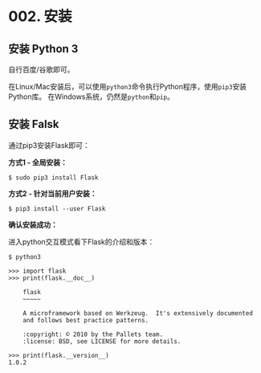 # 002. 安装

## 安装 Python 3

自行百度/谷歌即可。

在Linux/Mac安装后，可以使用`python3`命令执行Python程序，使用`pip3`安装Python库。
在Windows系统，仍然是`python`和`pip`。

## 安装 Falsk
通过pip3安装Flask即可：

**方式1 - 全局安装：**  
```
$ sudo pip3 install Flask
```

**方式2 - 针对当前用户安装：**  
```
$ pip3 install --user Flask
```

**确认安装成功：**  

进入python交互模式看下Flask的介绍和版本：
```
$ python3

>>> import flask
>>> print(flask.__doc__)

    flask
    ~~~~~

    A microframework based on Werkzeug.  It's extensively documented
    and follows best practice patterns.

    :copyright: © 2010 by the Pallets team.
    :license: BSD, see LICENSE for more details.

>>> print(flask.__version__)
1.0.2
```